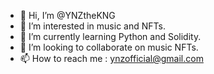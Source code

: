 - 👋 Hi, I’m @YNZtheKNG
- 👀 I’m interested in music and NFTs.
- 🌱 I’m currently learning Python and Solidity.
- 💞️ I’m looking to collaborate on music NFTs.
- 📫 How to reach me : ynzofficial@gmail.com

<!---
YNZtheKNG/YNZtheKNG is a ✨ special ✨ repository because its `README.md` (this file) appears on your GitHub profile.
You can click the Preview link to take a look at your changes.
--->
